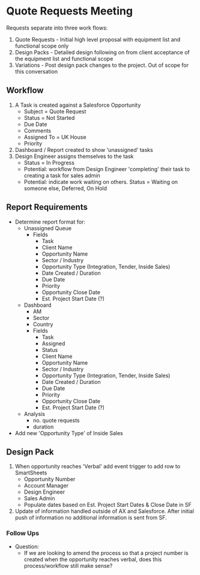 # Quote Requests Meeting

Requests separate into three work flows:

1. Quote Requests - Initial high level proposal with equipment list and functional scope only
1. Design Packs - Detailed design following on from client acceptance of the equipment list and functional scope
1. Variations - Post design pack changes to the project. Out of scope for this conversation

## Workflow

1. A Task is created against a Salesforce Opportunity
   - Subject = Quote Request
   - Status = Not Started
   - Due Date
   - Comments
   - Assigned To = UK House
   - Priority
1. Dashboard / Report created to show 'unassigned' tasks
1. Design Engineer assigns themselves to the task
   - Status = In Progress
   - Potential: workflow from Design Engineer 'completing' their task to creating a task for sales admin
   - Potential: indicate work waiting on others. Status = Waiting on someone else, Deferred, On Hold

## Report Requirements

- Determine report format for:
  - Unassigned Queue
    - Fields
      - Task
      - Client Name
      - Opportunity Name
      - Sector / Industry
      - Opportunity Type (Integration, Tender, Inside Sales)
      - Date Created / Duration
      - Due Date
      - Priority
      - Opportunity Close Date
      - Est. Project Start Date (?)
  - Dashboard
    - AM
    - Sector
    - Country
    - Fields
      - Task
      - Assigned
      - Status
      - Client Name
      - Opportunity Name
      - Sector / Industry
      - Opportunity Type (Integration, Tender, Inside Sales)
      - Date Created / Duration
      - Due Date
      - Priority
      - Opportunity Close Date
      - Est. Project Start Date (?)
  - Analysis
    - no. quote requests
    - duration
- Add new 'Opportunity Type' of Inside Sales

## Design Pack

1. When opportunity reaches 'Verbal' add event trigger to add row to SmartSheets
   - Opportunity Number
   - Account Manager
   - Design Engineer
   - Sales Admin
   - Populate dates based on Est. Project Start Dates & Close Date in SF
1. Update of information handled outside of AX and Salesforce. After initial push of information no additional information is sent from SF.

### Follow Ups

- Question:
  - If we are looking to amend the process so that a project number is created when the opportunity reaches verbal, does this process/workflow still make sense?
